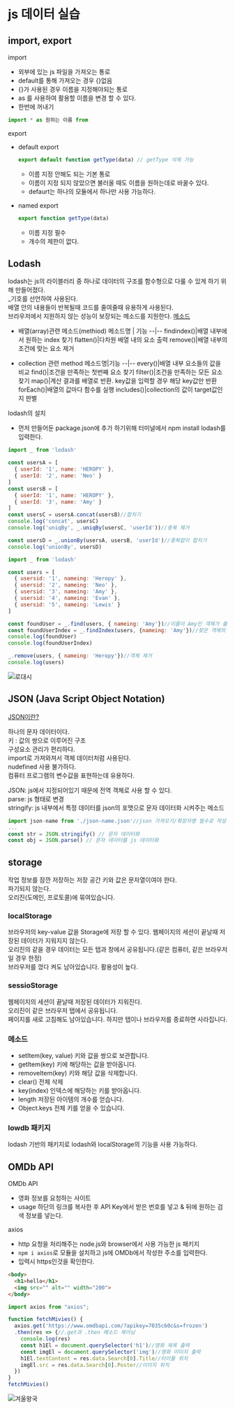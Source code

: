 # js 데이터 실습

## import, export

import
- 외부에 있는 js 파일을 가져오는 통로
- default를 통해 가져오는 경우 {}없음
- {}가 사용된 경우 이름을 지정해야되는 통로
- as 를 사용하여 활용할 이름을 변경 할 수 있다.
- 한번에 꺼내기 
```js
import * as 원하는 이름 from 
```

export
- default export
  ```js
  export default function getType(data) // getType 삭제 가능
  ```
  - 이름 지정 안해도 되는 기본 통로
  - 이름이 지정 되지 않았으면 불러올 때도 이름을 원하는데로 바꿀수 있다.
  - defaurt는 하나의 모듈에서 하나만 사용 가능하다.

- named export
  ```js
  export function getType(data)
  ```
  - 이름 지정 필수
  - 개수의 제한이 없다.

## Lodash

lodash는 js의 라이블러리 중 하나로 데이터의 구조를 함수형으로 다룰 수 있게 하기 위해 만들어졌다.  
_기호를 선언하여 사용된다.  
배열 안의 내용들이 반복될때 코드를 줄여줄때 유용하게 사용된다.  
브라우저에서 지원하지 않는 성능이 보장되는 메소드를 지원한다. [메소드](https://velog.io/@kysung95/%EC%A7%A4%EB%A7%89%EA%B8%80-lodash-%EC%95%8C%EA%B3%A0-%EC%93%B0%EC%9E%90)
- 배열(array)관련 메소드(methiod)
  메소드명 | 기능
  --|--
  findindex()|배열 내부에서 원하는 index 찾기
  flatten()|다차원 배열 내의 요소 출력
  remove()|배열 내부의 조건에 맞는 요소 제거

- collection 관련 method
  메소드명|기능
  --|--
  every()|배열 내부 요소들의 값을 비교
  find()|조건을 만족하는 첫번째 요소 찾기
  filter()|조건을 만족하는 모든 요소 찾기
  map()|계산 결과를 배열로 반환. key값을 입력할 경우 해당 key값만 반환
  forEach()|배열의 값마다 함수를 실행
  includes()|collection의 값이 target값인지 판별

lodash의 설치
- 먼저 만들어둔 package.json에 추가 하기위해 터미널에서 npm install lodash를 입력한다.
```js
import _ from 'lodash'

const usersA = [
  { userId: '1', name: 'HEROPY' },
  { userId: '2', name: 'Neo' }
]
const usersB = [
  { userId: '1', name: 'HEROPY' },
  { userId: '3', name: 'Amy' }
]
const usersC = usersA.concat(usersB)//합치기
console.log('concat', usersC)
console.log('uniqBy', _.uniqBy(usersC, 'userId'))//중복 제거

const usersD = _.unionBy(usersA, usersB, 'userId')//중복없이 합치기
console.log('unionBy', usersD)
```
```js
import _ from 'lodash'

const users = [
  { usersid: '1', nameing: 'Heropy' },
  { usersid: '2', nameing: 'Neo' },
  { usersid: '3', nameing: 'Amy' },
  { usersid: '4', nameing: 'Evan' },
  { usersid: '5', nameing: 'Lewis' }
]

const foundUser = _.find(users, { nameing: 'Amy'})//이름이 Amy인 객체가 출력 된다
const foundUserIndex = _.findIndex(users, {nameing: 'Amy'})//찾은 객체의 인덱스 번호를 출력한다
console.log(foundUser)
console.log(foundUserIndex)

_.remove(users, { nameing: 'Heropy'})//객체 제거
console.log(users)
```

![로대시](./lodash.png)

## JSON (Java Script Object Notation)

[JSON이란?](https://ko.wikipedia.org/wiki/JSON)

하나의 문자 데이터이다.  
키 : 값의 쌍으로 이루어진 구조  
구성요소 관리가 편리하다.  
import로 가져와져서 객체 데이터처럼 사용된다.  
nudefined 사용 불가하다.  
컴퓨터 프로그램의 변수값을 표현하는데 유용하다.  

JSON: js에서 지정되어있기 때문에 전역 객체로 사용 할 수 있다.  
parse: js 형태로 변경  
stringify: js 내부에서 특정 데이터를 json의 포맷으로 문자 데이터화 시켜주는 메소드

```js
import json-name from './json-name.json'//json 가져오기/확장자명 필수로 작성
...
const str = JSON.stringify() // 문자 데이터화
const obj = JSON.parse() // 문자 데이터를 js 데이터화
```

## storage

작업 정보를 잠깐 저장하는 저장 공간
키와 값은 문자열이여야 한다.  
파기되지 않는다.  
오리진(도메인, 프로토콜)에 묶여있습니다.

### localStorage

브라우저의 key-value 값을 Storage에 저장 할 수 있다.
웹페이지의 세션이 끝날때 저장된 데이터가 지워지지 않는다.  
오리진의 같을 경우 데이터는 모든 탭과 창에서 공유됩니다.(같은 컴퓨터, 같은 브라우저일 경우 한정)  
브라우저를 껐다 켜도 남아있습니다.
활용성이 높다.

### sessioStorage

웹페이지의 세션이 끝날때 저장된 데이터가 지워진다.  
오리진이 같은 브라우저 탭에서 공유됩니다.  
페이지를 새로 고침해도 남아있습니다. 하지만 탭이나 브라우저를 종료하면 사라집니다.

### 메소드

- setItem(key, value) 키와 값을 쌍으로 보관합니다.
- getItem(key) 키에 해당하는 값을 받아옵니다.
- removeItem(key) 키와 해당 값을 삭제합니다.
- clear() 전체 삭제
- key(index) 인덱스에 해당하는 키를 받아옵니다.
- length 저장된 아이템의 개수를 얻습니다.
- Object.keys 전체 키를 얻을 수 있습니다.

### lowdb 패키지

lodash 기반의 패키지로 lodash와 localStorage의 기능을 사용 가능하다.

## OMDb API

OMDb API
- 영화 정보를 요청하는 사이트
- usage 하단의 링크를 복사한 후  API Key에서 받은 번호를 넣고 & 뒤에 원하는 검색 정보를 넣는다.

axios
- http 요청을 처리해주는 node.js와 browser에서 사용 가능한 js 패키지
- `npm i axios`로 모듈을 설치하고 js에 OMDb에서 작성한 주소를 입력한다.
- 입력시 https인것을 확인한다.

```HTML
<body>
  <h1>hello</h1>
  <img src="" alt="" width="200">
</body>
```
```js
import axios from "axios";

function fetchMivies() {
  axios.get('https://www.omdbapi.com/?apikey=7035c60c&s=frozen')
  .then(res => {//.get과 .then 메소드 체이닝
    console.log(res)
    const h1El = document.querySelector('h1')//영화 제목 출력
    const imgEl = document.querySelector('img')//영화 이미지 출력
    h1El.textContent = res.data.Search[0].Title//타이틀 위치
    imgEl.src = res.data.Search[0].Poster//이미지 위치
  })
}
fetchMivies()
```
![겨울왕국](./OMDb.png)